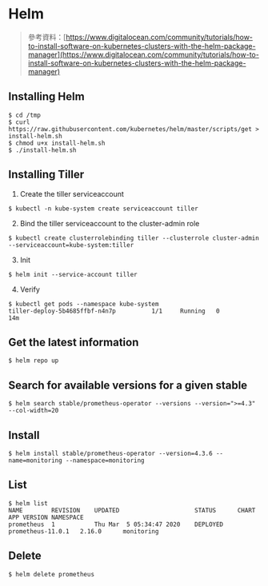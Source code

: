 # Helm
> 參考資料：[https://www.digitalocean.com/community/tutorials/how-to-install-software-on-kubernetes-clusters-with-the-helm-package-manager](https://www.digitalocean.com/community/tutorials/how-to-install-software-on-kubernetes-clusters-with-the-helm-package-manager)
## Installing Helm
```shell
$ cd /tmp
$ curl https://raw.githubusercontent.com/kubernetes/helm/master/scripts/get > install-helm.sh
$ chmod u+x install-helm.sh
$ ./install-helm.sh
```
## Installing Tiller
1. Create the tiller serviceaccount
```shell
$ kubectl -n kube-system create serviceaccount tiller
```
2. Bind the tiller serviceaccount to the cluster-admin role
```shell
$ kubectl create clusterrolebinding tiller --clusterrole cluster-admin --serviceaccount=kube-system:tiller
```
3. Init
```shell
$ helm init --service-account tiller
```
4. Verify
```shell
$ kubectl get pods --namespace kube-system
tiller-deploy-5b4685ffbf-n4n7p          1/1     Running   0          14m
```
## Get the latest information
```shell
$ helm repo up
```
## Search for available versions for a given stable
```shell
$ helm search stable/prometheus-operator --versions --version=">=4.3" --col-width=20
```
## Install
```shell
$ helm install stable/prometheus-operator --version=4.3.6 --name=monitoring --namespace=monitoring
```
## List
```shell
$ helm list
NAME      	REVISION	UPDATED                 	STATUS  	CHART            	APP VERSION	NAMESPACE 
prometheus	1       	Thu Mar  5 05:34:47 2020	DEPLOYED	prometheus-11.0.1	2.16.0     	monitoring
```
## Delete
```shell
$ helm delete prometheus
```